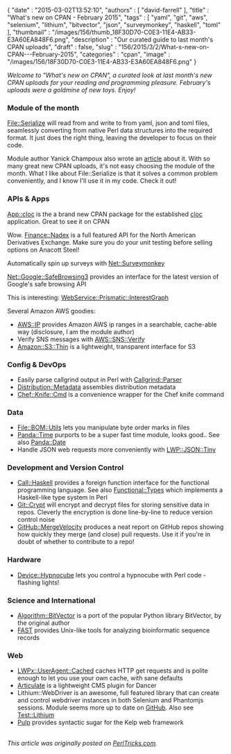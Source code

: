 {
   "date" : "2015-03-02T13:52:10",
   "authors" : [
      "david-farrell"
   ],
   "title" : "What's new on CPAN - February 2015",
   "tags" : [
      "yaml",
      "git",
      "aws",
      "selenium",
      "lithium",
      "bitvector",
      "json",
      "surveymonkey",
      "haskell",
      "toml"
   ],
   "thumbnail" : "/images/156/thumb_18F30D70-C0E3-11E4-AB33-E3A60EA848F6.png",
   "description" : "Our curated guide to last month's CPAN uploads",
   "draft" : false,
   "slug" : "156/2015/3/2/What-s-new-on-CPAN---February-2015",
   "categories" : "cpan",
   "image" : "/images/156/18F30D70-C0E3-11E4-AB33-E3A60EA848F6.png"
}


*Welcome to "What's new on CPAN", a curated look at last month's new CPAN uploads for your reading and programming pleasure. February's uploads were a goldmine of new toys. Enjoy!*

### Module of the month

[File::Serialize](https://metacpan.org/pod/File::Serialize) will read from and write to from yaml, json and toml files, seamlessly converting from native Perl data structures into the required format. It just does the right thing, leaving the developer to focus on their code.

Module author Yanick Champoux also wrote an [article](http://techblog.babyl.ca/entry/file-serialize) about it. With so many great new CPAN uploads, it's not easy choosing the module of the month. What I like about File::Serialize is that it solves a common problem conveniently, and I know I'll use it in my code. Check it out!

### APIs & Apps

[App::cloc](https://metacpan.org/pod/App::cloc) is the a brand new CPAN package for the established [cloc](http://cloc.sourceforge.net/) application. Great to see it on CPAN

Wow. [Finance::Nadex](https://metacpan.org/pod/Finance::Nadex) is a full featured API for the North American Derivatives Exchange. Make sure you do your unit testing before selling options on Anacott Steel!

Automatically spin up surveys with [Net::Surveymonkey](https://metacpan.org/pod/Net::Surveymonkey)

[Net::Google::SafeBrowsing3](https://metacpan.org/pod/Net::Google::SafeBrowsing3) provides an interface for the latest version of Google's safe browsing API

This is interesting: [WebService::Prismatic::InterestGraph](https://metacpan.org/pod/WebService::Prismatic::InterestGraph)

Several Amazon AWS goodies:

-   [AWS::IP](https://metacpan.org/pod/AWS::IP) provides Amazon AWS ip ranges in a searchable, cache-able way (disclosure, I am the module author)
-   Verify SNS messages with [AWS::SNS::Verify](https://metacpan.org/pod/AWS::SNS::Verify)
-   [Amazon::S3::Thin](https://metacpan.org/pod/Amazon::S3::Thin) is a lightweight, transparent interface for S3

### Config & DevOps

-   Easily parse callgrind output in Perl with [Callgrind::Parser](https://metacpan.org/pod/Callgrind::Parser)
-   [Distribution::Metadata](https://metacpan.org/pod/Distribution::Metadata) assembles distribution metadata
-   [Chef::Knife::Cmd](https://metacpan.org/pod/Chef::Knife::Cmd) is a convenience wrapper for the Chef knife command

### Data

-   [File::BOM::Utils](https://metacpan.org/pod/File::BOM::Utils) lets you manipulate byte order marks in files
-   [Panda::Time](https://metacpan.org/pod/Panda::Time) purports to be a super fast time module, looks good.. See also [Panda::Date](https://metacpan.org/pod/Panda::Date)
-   Handle JSON web requests more conveniently with [LWP::JSON::Tiny](https://metacpan.org/pod/LWP::JSON::Tiny)

### Development and Version Control

-   [Call::Haskell](https://metacpan.org/pod/Call::Haskell) provides a foreign function interface for the functional programming language. See also [Functional::Types](https://metacpan.org/pod/Functional::Types) which implements a Haskell-like type system in Perl
-   [Git::Crypt](https://metacpan.org/pod/Git::Crypt) will encrypt and decrypt files for storing sensitive data in repos. Cleverly the encryption is done line-by-line to reduce version control noise
-   [GitHub::MergeVelocity](https://metacpan.org/pod/GitHub::MergeVelocity) produces a neat report on GitHub repos showing how quickly they merge (and close) pull requests. Use it if you're in doubt of whether to contribute to a repo!

### Hardware

-   [Device::Hypnocube](https://metacpan.org/pod/Device::Hypnocube) lets you control a hypnocube with Perl code - flashing lights!

### Science and International

-   [Algorithm::BitVector](https://metacpan.org/pod/Algorithm::BitVector) is a port of the popular Python library BitVector, by the original author
-   [FAST](https://metacpan.org/pod/FAST) provides Unix-like tools for analyzing bioinformatic sequence records

### Web

-   [LWPx::UserAgent::Cached](https://metacpan.org/pod/LWPx::UserAgent::Cached) caches HTTP get requests and is polite enough to let you use your own cache, with sane defaults
-   [Articulate](https://metacpan.org/pod/Articulate) is a lightweight CMS plugin for Dancer
-   Lithium::WebDriver is an awesome, full featured library that can create and control webdriver instances in both Selenium and Phantomjs sessions. Module seems more up to date on [GitHub](https://github.com/GrayTShirt/Lithium-WebDriver). Also see [Test::Lithium](https://metacpan.org/pod/Test::Lithium)
-   [Pulp](https://metacpan.org/pod/Pulp) provides syntactic sugar for the Kelp web framework


\
*This article was originally posted on [PerlTricks.com](http://perltricks.com).*

